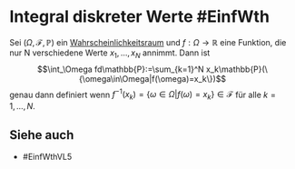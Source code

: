 # Integral diskreter Werte #EinfWth
Sei $(\Omega,\mathscr{F},\mathbb{P})$ ein [Wahrscheinlichkeitsraum](Einf.%20Wtheo/Definitions/Wahrscheinlichkeitsma%C3%9Fe.md) und $f:\Omega\to\mathbb{R}$ eine Funktion, die nur N verschiedene Werte $x_1,\dots,x_N$ annimmt. Dann ist
$$\int_\Omega fd\mathbb{P}:=\sum_{k=1}^N x_k\mathbb{P}(\{\omega\in\Omega|f(\omega)=x_k\})$$
genau dann definiert wenn $f^{-1}(x_k)=\{\omega\in\Omega|f(\omega)=x_k\}\in\mathscr{F}$ für alle $k=1,\dots,N$.
## Siehe auch
- #EinfWthVL5